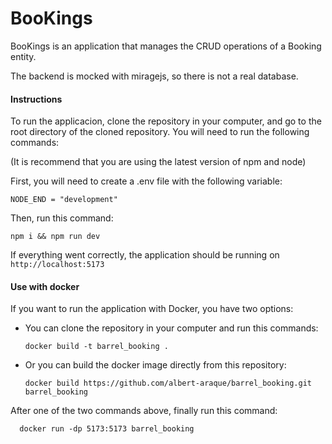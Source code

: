 # BooKings

BooKings is an application that manages the CRUD operations of a Booking entity.

The backend is mocked with miragejs, so there is not a real database.

#### Instructions

To run the applicacion, clone the repository in your computer, and go to the root directory of the cloned repository. You will need to run the following commands:

(It is recommend that you are using the latest version of npm and node)

First, you will need to create a .env file with the following variable:

```
NODE_END = "development"
```

Then, run this command:

```
npm i && npm run dev
```

If everything went correctly, the application should be running on `http://localhost:5173`

#### Use with docker

If you want to run the application with Docker, you have two options:

- You can clone the repository in your computer and run this commands:

  ```
  docker build -t barrel_booking .
  ```

- Or you can build the docker image directly from this repository:

  ```
  docker build https://github.com/albert-araque/barrel_booking.git barrel_booking
  ```

After one of the two commands above, finally run this command:

```
  docker run -dp 5173:5173 barrel_booking
```
